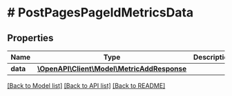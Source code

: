 # # PostPagesPageIdMetricsData

## Properties

Name | Type | Description | Notes
------------ | ------------- | ------------- | -------------
**data** | [**\OpenAPI\Client\Model\MetricAddResponse**](MetricAddResponse.md) |  |

[[Back to Model list]](../../README.md#models) [[Back to API list]](../../README.md#endpoints) [[Back to README]](../../README.md)
